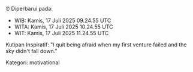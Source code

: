 ⏰ Diperbarui pada:
- WIB: Kamis, 17 Juli 2025 09.24.55 UTC
- WITA: Kamis, 17 Juli 2025 10.24.55 UTC
- WIT: Kamis, 17 Juli 2025 11.24.55 UTC

Kutipan Inspiratif:
"I quit being afraid when my first venture failed and the sky didn't fall down."


Kategori: motivational

